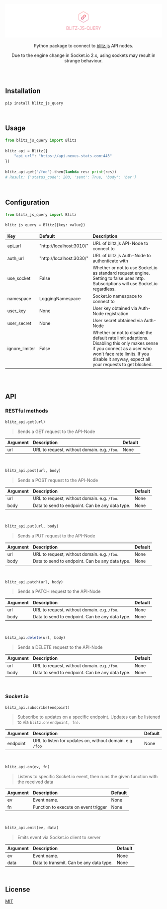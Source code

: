 [![Nexus Stats API Package](/banner.png)](https://github.com/nexus-devs)

<p align="center">Python package to connect to <a href="https://github.com/nexus-devs/blitz.js">blitz.js</a> API nodes.</p>
<p align="center">Due to the engine change in Socket.io 2.x, using sockets may result in strange behaviour.</p>

##

<br>

## Installation
`pip install blitz_js_query`

<br>

## Usage
```python
from blitz_js_query import Blitz

blitz_api = Blitz({
    "api_url": "https://api.nexus-stats.com:443"
})

blitz_api.get("/foo").then(lambda res: print(res))
# Result: {'status_code': 200, 'sent': True, 'body': 'bar'}
```

<br>

## Configuration
```python
from blitz_js_query import Blitz

blitz_js_query = Blitz({key: value})
```

| Key           | Default         | Description   |
|:------------- |:------------- |:------------- |
| api_url | "http://localhost:3010/" | URL of blitz.js API-Node to connect to |
| auth_url | "http://localhost:3030/" | URL of blitz.js Auth-Node to authenticate with |
| use_socket | False | Whether or not to use Socket.io as standard request engine. Setting to false uses http. Subscriptions will use Socket.io regardless. |
| namespace | LoggingNamespace | Socket.io namespace to connect to |
| user_key | None | User key obtained via Auth-Node registration |
| user_secret | None | User secret obtained via Auth-Node |
| ignore_limiter | False | Whether or not to disable the default rate limit adaptions. Disabling this only makes sense if you connect as a user who won't face rate limits. If you disable it anyway, expect all your requests to get blocked. |

<br>
<br>

## API

### RESTful methods
```python
blitz_api.get(url)
```
>Sends a GET request to the API-Node

| Argument | Description | Default |
|:------------- |:------------- |:------------- |
| url | URL to request, without domain. e.g. `/foo`. | None |

<br>

```python
blitz_api.post(url, body)
```
>Sends a POST request to the API-Node

| Argument | Description | Default |
|:------------- |:------------- |:------------- |
| url | URL to request, without domain. e.g. `/foo`. | None |
| body | Data to send to endpoint. Can be any data type. | None |

<br>

```python
blitz_api.put(url, body)
```
>Sends a PUT request to the API-Node

| Argument | Description | Default |
|:------------- |:------------- |:------------- |
| url | URL to request, without domain. e.g. `/foo`. | None |
| body | Data to send to endpoint. Can be any data type. | None |

<br>

```python
blitz_api.patch(url, body)
```
>Sends a PATCH request to the API-Node

| Argument | Description | Default |
|:------------- |:------------- |:------------- |
| url | URL to request, without domain. e.g. `/foo`. | None |
| body | Data to send to endpoint. Can be any data type. | None |

<br>

```js
blitz_api.delete(url, body)
```
>Sends a DELETE request to the API-Node

| Argument | Description | Default |
|:------------- |:------------- |:------------- |
| url | URL to request, without domain. e.g. `/foo`. | None |
| body | Data to send to endpoint. Can be any data type. | None |

<br>

### Socket.io

```python
blitz_api.subscribe(endpoint)
```
>Subscribe to updates on a specific endpoint. Updates can be listened to via `blitz.on(endpoint, fn)`.

| Argument | Description | Default |
|:------------- |:------------- |:------------- |
| endpoint | URL to listen for updates on, without domain. e.g. `/foo` | None |

<br>

```python
blitz_api.on(ev, fn)
```
>Listens to specific Socket.io event, then runs the given function with the received data

| Argument | Description | Default |
|:------------- |:------------- |:------------- |
| ev | Event name. | None |
| fn | Function to execute on event trigger | None |

<br>

```python
blitz_api.emit(ev, data)
```
>Emits event via Socket.io client to server

| Argument | Description | Default |
|:------------- |:------------- |:------------- |
| ev | Event name. | None |
| data | Data to transmit. Can be any data type. | None |


<br>

## License
[MIT](https://github.com/nexus-devs/pip-blitz-query/blob/master/LICENSE.md)